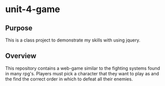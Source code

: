 # unit-4-game

## Purpose
This is a class project to demonstrate my skills with using jquery. 

## Overview
This repository contains a web-game similar to the fighting systems found in many rpg's. Players must pick a character that they want to play as and the find the correct order in which to defeat all their enemies. 